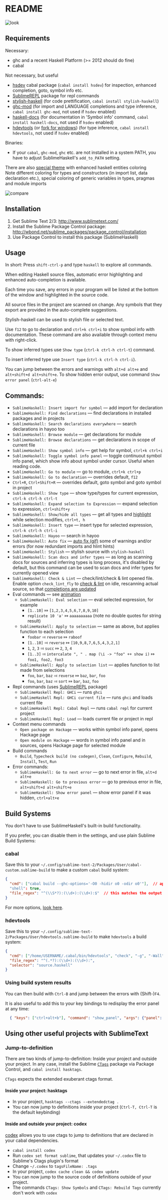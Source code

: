 README
======

![look](Themes/info+repl.png)

Requirements
------------

Necessary:
* ghc and a recent Haskell Platform (>= 2012 should do fine)
* cabal

Not necessary, but useful
* [hsdev](http://hackage.haskell.org/package/hsdev) cabal package (`cabal install hsdev`) for inspection, enhanced completion, goto, symbol info etc.
* [SublimeREPL](https://github.com/wuub/SublimeREPL) package for repl commands
* [stylish-haskell](https://github.com/jaspervdj/stylish-haskell) (for code prettification, `cabal install stylish-haskell`)
* [ghc-mod](http://hackage.haskell.org/package/ghc-mod) (for import and LANGUAGE completions and type inference, `cabal install ghc-mod`, not used if `hsdev` enabled)
* [haskell-docs](http://hackage.haskell.org/package/haskell-docs) (for documentation in 'Symbol info' command, `cabal install haskell-docs`, not used if `hsdev` enabled)
* [hdevtools](https://github.com/bitc/hdevtools) (or [fork for windows](https://github.com/mvoidex/hdevtools)) (for type inference, `cabal install hdevtools`, not used if `hsdev` enabled)

Binaries:
* If your `cabal`, `ghc-mod`, `ghc` etc. are not installed in a system PATH, you have to adjust SublimeHaskell's `add_to_PATH` setting.

There are also [special theme](Themes/Hasky%20\(Dark\).gif) with enhanced haskell entities coloring<br>
Note different coloring for types and constructors (in import list, data declaration etc.), special coloring of generic variables in types, pragmas and module imports

![compare](Themes/Hasky%20\(Dark\).small.gif)

Installation
------------

1. Get Sublime Text 2/3: <http://www.sublimetext.com/>
2. Install the Sublime Package Control package: <http://wbond.net/sublime_packages/package_control/installation>
3. Use Package Control to install this package (SublimeHaskell)

Usage
-----

In short: Press `shift-ctrl-p` and type `haskell` to explore all commands.

When editing Haskell source files, automatic error highlighting and enhanced auto-completion is available.

Each time you save, any errors in your program will be listed at the bottom of the window and highlighted in the source code.

All source files in the project are scanned on change. Any symbols that they export are provided in the auto-complete suggestions.

Stylish-haskell can be used to stylish file or selected text.

Use `f12` to go to declaration and `ctrl+k ctrl+i` to show symbol info with documentation. These command are also available through context menu with right-click.

To show inferred types use `Show type` (`ctrl-k ctrl-h ctrl-t`) command.

To insert inferred type use `Insert type` (`ctrl-k ctrl-h ctrl-i`).

You can jump between the errors and warnings with `alt+d alt+e` and `alt+shift+d alt+shift+e`.
To show hidden error output, use command `Show error panel` (`ctrl-alt-e`)

Commands:
---

* `SublimeHaskell: Insert import for symbol` — add import for declaration
* `SublimeHaskell: Find declarations` — find declarations in installed packages and in projects
* `SublimeHaskell: Search declarations everywhere` — search declarations in hayoo too
* `SublimeHaskell: Browse module` — get declarations for module
* `SublimeHaskell: Browse declarations` — get declarations in scope of current file
* `SublimeHaskell: Show symbol info` — get help for symbol, `ctrl+k ctrl+i`
* `SublimeHaskell: Toggle symbol info panel` — toggle continuout symbol info panel, which show info about symbol under cursor. Useful when reading code.
* `SublimeHaskell: Go to module` — go to module, `ctrl+k ctrl+p`
* `SublimeHaskell: Go to declaration` — overrides default, `f12`
* `Ctrl+R`, `Ctrl+Shift+R` — overrides default, goto symbol and goto symbol in project
* `SublimeHaskell: Show type` — show type/types for current expression, `ctrl-k ctrl-h ctrl-t`
* `SublimeHaskell: Expand selection to Expression` — expand selection to expression, `ctrl+shift+y`
* `SublimeHaskell: Show/hide all types` — get all types and [highlight](Commands/Types.gif) while selection modifies, `ctrl+t, h`
* `SublimeHaskell: Insert type` — insert type for selected expression, `ctrl-k ctrl-h ctrl-i`
* `SublimeHaskell: Hayoo` — search in hayoo
* `SublimeHaskell: Auto fix` — [auto fix (gif)](Commands/AutoFix.gif) some of warnings and/or errors (for now redundant imports and hlint hints)
* `SublimeHaskell: Stylish` — stylish source with `stylish-haskell`
* `SublimeHaskell: Scan docs and infer types` — as long as scanning docs for sources and inferring types is long process, it's disabled by default, but this command can be used to scan docs and infer types for currently opened view
* `SublimeHaskell: Check & Lint` — check/lint/check & lint opened file. Enable option `check_lint_fly` to [check & lint](Commands/FlyCheck.gif) on idle, rescanning actual source, so that [completions are updated](Commands/ScanContents.gif)
* Eval commands — see [animation](Commands/Eval.gif)
  * `SublimeHaskell: Eval selection` — eval selected expression, for example
    * `[1..10]` ⤇ `[1,2,3,4,5,6,7,8,9,10]`
    * `replicate 10 'a'` ⤇ `aaaaaaaaaa` (note no double quotes for string result)
  * `SublimeHaskell: Apply to selection` — same as above, but applies function to each selection
    * `foobar` ⫤ `reverse` ⤇ `raboof`
    * `[1..10]` ⫤ `reverse` ⤇ `[10,9,8,7,6,5,4,3,2,1]`
    * `1`, `2`, `3` ⫤ `succ` ⤇ `2`, `3`, `4`
    * `[1..3]` ⫤ `intercalate ", " . map (\i -> "foo" ++ show i)` ⤇ `foo1, foo2, foo3`
  * `SublimeHaskell: Apply to selection list` — applies function to list made from selections
    * `foo`, `bar`, `baz` ⫤ `reverse` ⤇ `baz`, `bar`, `foo`
    * `foo`, `bar`, `baz` ⫤ `sort` ⤇ `bar`, `baz`, `foo`
* Repl commands (uses [SublimeREPL](https://github.com/wuub/SublimeREPL) package)
  * `SublimeHaskell Repl: GHCi` — runs `ghci`
  * `SublimeHaskell Repl: GHCi current file` — runs `ghci` and loads current file
  * `SublimeHaskell Repl: Cabal Repl` — runs `cabal repl` for current project
  * `SublimeHaskell Repl: Load` — loads current file or project in repl
* Context menu commands
  * `Open package on Hackage` — works within symbol info panel, opens Hackage page
  * `Open module on Hackage` — words in symbol info panel and in sources, opens Hackage page for selected module
* Build commands
  * `Build`, `Typecheck build (no codegen)`, `Clean`, `Configure`, `Rebuild`, `Install`, `Test`, `Run`
* Error commands:
  * `SublimeHaskell: Go to next error` — go to next error in file, `alt+d alt+e`
  * `SublimeHaskell: Go to previous error` — go to previous error in file, `alt+shift+d alt+shift+e`
  * `SublimeHaskell: Show error panel` — show error panel if it was hidden, `ctrl+alt+e`

Build Systems
-------------

You don't have to use SublimeHaskell's built-in build functionality.

If you prefer, you can disable them in the settings, and use plain Sublime Build Systems:

### cabal

Save this to your `~/.config/sublime-text-2/Packages/User/cabal-custom.sublime-build` to make a custom `cabal` build system:

```json
{
  "cmd": ["cabal build --ghc-options='-O0 -hidir o0 -odir o0'"],  // append lib:myPackage or myexecutable here to only build certain cabal targets
  "shell": true,
  "file_regex": "^(\\S*?):(\\d+):(\\d+):$"  // this matches the output of ghc
}
```

For more options, [look here](http://docs.sublimetext.info/en/latest/reference/build_systems.html).

### hdevtools

Save this to your `~/.config/sublime-text-2/Packages/User/hdevtools.sublime-build` to make `hdevtools` a build system:

```json
{
  "cmd": ["/home/USERNAME/.cabal/bin/hdevtools", "check", "-g", "-Wall", "$file"],
  "file_regex": "^(.*?):(\\d+):(\\d+):",
  "selector": "source.haskell"
}
```

### Using build system results

You can then build with `Ctrl-B` and jump between the errors with (Shift-)`F4`.

It is also useful to add this to your key bindings to redisplay the error panel at any time:

```json
  { "keys": ["ctrl+alt+b"], "command": "show_panel", "args": {"panel": "output.exec"} }
```

Using other useful projects with SublimeText
--------------------------------------------

### Jump-to-definition

There are two kinds of jump-to-definition: Inside your project and outside your project.
In any case, install the Sublime [`CTags`](https://github.com/SublimeText/CTags) package via Package Control,
and `cabal install hasktags`.

`CTags` expects the extended exuberant ctags format.

#### Inside your project: hasktags

* In your project, `hasktags --ctags --extendedctag .`
* You can now jump to definitions inside your project (`Ctrl-T, Ctrl-T` is the default keybinding)

#### Inside and outside your project: codex

[codex](https://hackage.haskell.org/package/codex) allows you to use ctags to jump to definitions that are declared in your cabal dependencies.

* `cabal install codex`
* Run `codex set format sublime`, that updates your `~/.codex` file to Sublime's Ctags plugin's format
* Change `~/.codex` to `tagsFileName: .tags`
* In your project, `codex cache clean && codex update`
* You can now jump to the source code of definitions outside of your project.
* The commands `CTags: Show Symbols` and `CTags: Rebuild Tags` currently don't work with `codex`
